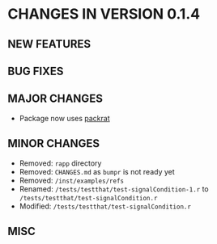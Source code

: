# CHANGES IN VERSION 0.1.4

## NEW FEATURES

## BUG FIXES

## MAJOR CHANGES

- Package now uses [packrat](http://cran.r-project.org/web/packages/packrat/index.html)

## MINOR CHANGES

- Removed: `rapp` directory
- Removed: `CHANGES.md` as `bumpr` is not ready yet
- Removed: `/inst/examples/refs`
- Renamed: `/tests/testthat/test-signalCondition-1.r` to `/tests/testthat/test-signalCondition.r`
- Modified: `/tests/testthat/test-signalCondition.r`

## MISC

